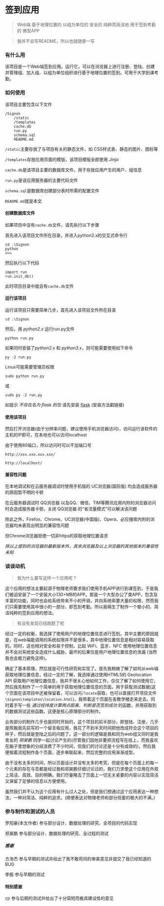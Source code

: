 # 签到应用

> Web端 基于地理位置的 以组为单位的 安全的 纯粹而简洁地 用于签到考勤的 微型APP

> 我并不会写README，所以也就随便一写



### 有什么用

该项目是一个Web端签到应用。运行它，可以在浏览器上进行注册、登陆、创建并管理组、加入组、以组为单位组织进行基于地理位置的签到。可用于大学到课考勤。





### 如何使用

该项目主要包含以下文件

```
/Signon
	/static
	/templates
	cache.db
	run.py
	schema.sql
	README.md
```

`/static`主要存放了与项目有关的静态文件，如 CSS样式表、静态的图片、图标等

`/templates`存放应用页面的模版，该项目模版全部使用 *Jinja*

`cache.db`是该项目主要的数据库文件，用于存放应用产生的用户、组信息

`run.py`是该应用服务器的主要代码文件

`schema.sql`是数据库创建部分表时所需的配置文件

`README.md`就是本文



#### 创建数据库文件

如果项目中没有`cache.db`文件，请先执行以下步骤

首先进入该项目文件所在目录，并进入python2.x的交互式命令行

```
cd .\Signon
python
>>>
```

然后执行以下代码

```
import run
run.init_db()
```

此时项目目录中就会有`cache.db`文件



#### 运行该项目

运行该项目只需要简单几步，首先进入该项目文件所在目录

```
cd .\Signon
```

然后，用 *python2.x* 运行run.py文件

```
python run.py
```

如果同时安装了*python2.x* 和 *python3.x*，则可能需要使用如下命令

```
py -2 run.py
```

Linux可能需要管理员权限

```
sudo python run.py
```

或

```
sudo py -2 run.py
```

如提示 *不存在名为 flask 的包* 请先安装 [flask](http://flask.pocoo.org/) (安装方法戳链接)



#### 使用该项目

然后打开浏览器(由于分辨率问题，建议使用手机浏览器访问)，访问运行该软件的主机的IP即可，在本地也可以访问localhost

由于使用80端口，所以访问时可以不加端口号

```
http://xxx.xxx.xxx.xxx/
```

```
http://localhost/
```



#### 兼容性问题

在本地调试和在云服务器调试时使用手机版的 UC浏览器(国际版) 均会造成服务器的原因暂不明的卡顿

在云服务器调试时 QQ浏览器 以及QQ、微信、TIM等腾讯应用内附的浏览器访问时会造成服务器卡顿，关闭 QQ浏览器 的“省流量模式”可以解决该问题

除此之外，Firefox、Chrome、UC浏览器(中国版)、Opera、必应搜索内附的浏览器均未表现出明显的兼容性问题

但Chrome浏览器拒绝一切非https的获取地理位置请求

*除以上提到的浏览器的最新版本外，其余浏览器及以上浏览器的其他版本的兼容性未知*





### 谈谈动机

> 我为什么要写这样一个应用呢？

这个应用的想法主要起源于物理老师要求我们使用手机APP进行到课签到，于是我们被迫安装了一个安装大小130+MB的APP。那是一个大型办公了类APP，包含及丰富的功能，同时也会给系统带来不小的开销，并向系统索要大量的权限，然而我们只需要使用其中很小的一部分，即签到考勤。所以我萌生了制作一个极小的、简洁纯粹的签到应用的想法。

> 有没有发现已经跑题了呢

经过一定的权衡，我选择了使用用户的地理位置信息进行签到。其中主要的原因就是，在web端能调用的系统权限并不是很多，其中地理位置信息是相对容易获取的。同时，这也相对安全和易于控制，比起 WiFi、蓝牙、NFC 使用地理位置信息并不会对系统安全造成什么威胁，最坏的后果仅是用户地理位置信息的泄漏 (当然我也会极力避免这样)。

确定了基本原理，然后就是可行性研究和实现了。首先我稍微了解了如何从web端获取地理位置信息，经过一定的了解，我选择通过使用HTML5的 Geolocation API 获取用户地理位置信息，我并不很关心他如何工作，仅仅了解了如何使用它，然后我先制作了一个简单的用于获取地理位置信息的页面，用于获取测试数据(这个页面在该项目中还被保留着，可以访问`/locate`获取，也可以直接打开项目文件`\Signon\templates\location.html`)，我带着这个页面在各教学楼走来走去，同时着手写一些 *通过经纬度计算两点距离*、*判断是否签到成功* 的函数，并用获取到的数据测试这些函数。这便是核心原理部分的制作。

业务部分的制作几乎也是同时开始的，这个项目的前半部分，即登陆、注册，几乎是照搬我先前写的一个留言板应用，我花了不到半天时间把他改成符合这个项目的样子，然后就是登陆之后的问题了。这一部分的逻辑是我和同为web组又同时是我舍友的 *郑昊鹏* 同学一起讨论产生的(尽管我们因他非要把流程写在纸上，而我喜欢在脑子里想象的分歧浪费了不少时间，但我们的讨论还是十分有成效的)，然后我便按着流程制作各个页面，逐步串联起来，然后完整的应用渐渐成型。

由于没有太多的时间，所以页面设计并没有太多的考究，但是在每个页面上的每一个元素的存在与否都是经过我和郑昊鹏仔细讨论过的，我们力求使这个应用在外观上简洁、高效、目的明确，我们尽量略去了页面上一切无关紧要的内容以实现简洁又保留了足够的信息以方便使用。

虽然我们并不认为这个应用有什么过人之处，但是我们想通过这个应用表达一种想法，一种对简洁、纯粹的追求。(顺便表达对物理老师和部分班委的极大的不满。)





### 参与制作和测试的人员

罗阳豪(本文作者)  参与部分设计、数据处理的研究、全项目的代码实现

郑昊鹏  参与部分设计、数据处理的研究、全过程的测试



##### 感谢

方浩杰  参与早期的测试并给出了我不敢苟同的审美意见并提交了我已经知道的BUG

李振  参与早期的测试



#### 特别感谢

cjr  参与后期的测试并给出了十分简短而极具建设性的意见

